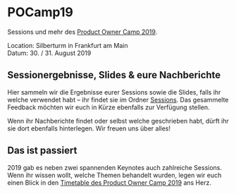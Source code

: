 # POCamp19
Sessions und mehr des [Product Owner Camp 2019](https://productowner.camp).

Location: Silberturm in Frankfurt am Main  
Datum: 30. / 31. August 2019

## Sessionergebnisse, Slides & eure Nachberichte

Hier sammeln wir die Ergebnisse eurer Sessions sowie die Slides, falls ihr welche verwendet habt – ihr findet sie im Ordner [Sessions](https://github.com/pocamp/POCamp19/tree/master/Sessions). Das gesammelte Feedback möchten wir euch in Kürze ebenfalls zur Verfügung stellen.  

Wenn ihr Nachberichte findet oder selbst welche geschrieben habt, dürft ihr sie dort ebenfalls hinterlegen. Wir freuen uns über alles!

## Das ist passiert

2019 gab es neben zwei spannenden Keynotes auch zahlreiche Sessions. Wenn ihr wissen wollt, welche Themen behandelt wurden, legen wir euch einen Blick in den [Timetable des Product Owner Camp 2019](https://bit.ly/pocamp19) ans Herz.